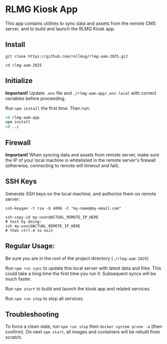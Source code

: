 # RLMG Kiosk App

This app contains utilities to sync data and assets from the remote CMS server, and to build and launch the RLMG Kiosk app.

## Install

```shell
git clone https://github.com/rollmug/rlmg-aam-2025.git
```
```shell
cd rlmg-aam-2025
``` 

## Initialize

**Important!** Update `.env` file and `./rlmg-aam-app/.env.local` with correct variables before proceeding.

Run `npm install` the first time. Then run:

```sh
cd rlmg-aam-app
npm install
cd ../
```

## Firewall

**Important!** When syncing data and assets from remote server, make sure the IP of your local machine is whitelisted in the remote server's firewall (otherwise, connecting to remote will timeout and fail).

## SSH Keys

Generate SSH keys on the local machine, and authorize them on remote server:

```shell
ssh-keygen -t rsa -b 4096 -C "my-name@my-email.com"
```

```shell
ssh-copy-id my-user@ACTUAL_REMOTE_IP_HERE
# test by doing:
ssh my-user@ACTUAL_REMOTE_IP_HERE
# then ctrl-d to exit
```

## Regular Usage:

Be sure you are in the root of the project directory (`./rlmg-aam-2025`)

Run `npm run sync` to update this local server with latest data and files. This could take a long time the first time you run it. Subsequent syncs will be much faster.

Run `npm start` to build and launch the kiosk app and related services.

Run `npm run stop` to stop all services.

## Troubleshooting

To force a clean slate, run `npm run stop` then `docker system prune -a` (then confirm). On next `npm start`, all images and containers will be rebuilt from scratch.
